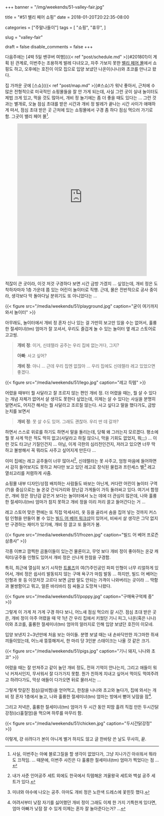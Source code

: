 +++
banner = "/img/weekends/51-valley-fair.jpg"

title = "#51 밸리 페어 쇼핑"
date = 2018-01-20T20:22:35-08:00

categories = ["주말나들이"]
tags = [
    "쇼핑",
    "휴무",
]

slug = "valley-fair"

draft = false
disable_comments = false
+++

다음주에는 [4박 5일 밴쿠버 여행]({{< ref "post/schedule.md" >}}#201801)이 계획
된 관계로, 이번주는 조용하게 발레 다녀오고, 자주 가보지 못한 [밸리 페어
몰](https://www.westfield.com/valleyfair)에서 쇼핑도 하고, 오후에는 호진이 이모
집으로 입양 보냈던 나온이(나나)와 초코를 만나고 왔다.

<!--more-->

집 가까운 곳에 [스쇼]({{< ref "post/map.md" >}}#스쇼)가 워낙 좋아서, 근처에
수 많은 전형적으로 미국적인 쇼핑몰들을 잘 안 가게 되는데, 사실 그런 곳이 실내
놀이터도 제법 크게 있고, 먹을 것도 많아서, 개비 정 놀기에는 좀 더 좋을 때도
있다는 … 그런 것과는 별개로, 오늘 점심 초대를 받은 시간과 개비 정 발레가 끝나는
시간 사이가 애매하게 떠서, 점심 초대 받은 곳 근처에 있는 쇼핑몰에서 구경
좀 하다 점심 먹으러 가기로 함. 그곳이 밸리 페어 몰[^copy].

[^copy]: 사실, 이번주는 아예 블로그질을 할 생각이 없었다가, 그냥 지나가긴 아쉬워서 뭐라도 끄적임. … 때문에, 이번주 사진은 다 훌륭한 절세미녀(tm) 엄마가 찍었다는 점 … 

<figure>
<iframe src="https://www.google.com/maps/embed?pb=!1m18!1m12!1m3!1d3172.73611699241!2d-121.94789278432486!3d37.325077945676256!2m3!1f0!2f0!3f0!3m2!1i1024!2i768!4f13.1!3m3!1m2!1s0x808fcb1f954cec81%3A0x2b830ee9c612fc4a!2sWestfield+Valley+Fair!5e0!3m2!1sen!2sus!4v1516595173987"
width="100%" height="500" frameborder="0" style="border:0" allowfullscreen></iframe>
</figure>

적잖이 큰 곳이라, 이것 저것 구경하다 보면 시간 금방 가겠지 … 싶었는데, 개비
정은 도착하자마자 1층 가운데 쯤 있는 어린이 놀이터로 직행. 
근데, 몰은 전반적으로 공사 중이라, 생각보다 막 돌아다닐 분위기도 또 아니었다는
… 

{{< figure
  src="/media/weekends/51/playground.jpg"
  caption="굳이 여기까지 와서 놀이터" >}}

아무래도, 놀이터에서 개비 정 혼자 신나 있는 걸 가만히 보고만 있을 수는 없어서, 
훌륭한 절세미녀(tm) 엄마가 잘 꼬셔서, 우리도 즐겁게 놀 수 있는 놀이터 옆 레고
스토어로 고고씽.

> **개비 정**: 이거, 신데렐라 공주는 우리 집에 없는거다, 그지?
>
> **아빠**: 사고 싶어?
>
> **개비 정**: 아니 … 근데 우리 집엔 없잖아 … 우리 집에도 신데렐라 
> 레고 있었으면 좋겠다.

{{< figure
  src="/media/weekends/51/lego.jpg"
  caption="레고 득템" >}}

어렸을 때부터 뭘 사달라고 잘 조르지 않는 편인 개비 정. 더 어렸을 때는,
뭘 살 수 있다는 개념 자체가 없어서 살 생각도 못한다 싶었는데, 이제는
살 수 있다는 사실을 분명히 알면서도, 어지간 해서는 뭘 사달라고 조르질 않는다.
사고 싶다고 말을 했다가도, 금방 눈치를 보면서 

> **개비 정**: 못 살 수도 있어. 그래도 괜찮아. 우리 딴 데 갈까?

하면서 스스로 위로를 하기도 하면서 말을 돌리는데, 당췌 왜 그러는지 모르겠다.
평소에 뭘 못 사게 막은 적도 딱히 없고(사달라고 하질 않으니, 막을 기회도
없었지, 뭐;;;) … 이런 것도 타고난 기질인건지 … 
아님, 이게 극한의 심리전인건지, 저러고 있으면 너무 딱하고 불쌍해서 꼭 뭐라도 
사주고 싶어지게 만든다 … 

이미 집에는 레고 공주들이 너무 많아서[^1], 신데렐라는 못 사주고, 엄청 마음에
들어하면서 감히 들어보지도 못하고 쳐다만 보고 있던 레고로 장식된 물컵과
프린세스 벨[^2] 레고 열쇠고리를 저렴하게 사줌.

[^1]: 내가 사준 인어공주 세트 외에도 한국에서 득템해온 겨울왕국 세트와 백설 공주 세트가 있다.
[^2]: 미녀와 야수에 나오는 공주. 아마도 개비 정은 노란색 드레스에 꽃힌듯 했다.

쇼핑몰 내부 디자인/상점 배치하는 사람들도 바보는 아닌게, 커다란 어린이 놀이터
구역(?)을 중심으로는 늘 온갖 간식거리와 장난감 가게들이 가득 둘러싸고 있다.
여기서 함정은, 개비 정은 장난감 같은거 보다는 놀이터에서 노는 데에 더 관심이
많은데, 나와 훌륭한 절세미녀(tm) 엄마가 참지 못하고 개비 정을 이리 저리 끌고
들어간다는 거 …

레고 스토어 맞은 편에는 또 직접 악세사리, 옷 등을 골라서 솜을 집어 넣는
것까지 커스텀 인형을 만들어 볼 수 있는 [빌드 어 베어
워크샵](https://www.buildabear.com/)이 있어서, 비싸서 살 생각은 그닥 없지만
구경하는 재미가 있기에,  개비 정 끌고 또 들어가 봄.

{{< figure
  src="/media/weekends/51/frozen.jpg"
  caption="빌드 어 베어 프로즌 삼총사" >}}

각종 이쁘고 깜찍한 곰돌이들이 있는건 물론이고, 무엇 보다 개비 정이 좋아하는
온갖 캐릭터/공주들 인형도 있어서 개비 정은 신나게 한참을 구경함.

특히, 최근에 열심히 보기 시작한 [트롤즈](http://www.dreamworks.com/trolls/)의
여(?)주인공인 파피 인형이 너무 리얼하게 있어서, 개비 정은 쉽사리 발동되지 않는
구매 욕구가 마침 발동 … 하지만, 빌드 어 베어는 인형과 옷 등 이것저것 고르다
보면 금방 말도 안되는 가격이 나와버리는 곳이라 … 딱함과 불쌍함이고 뭐고, 얼른
바리바리 짐 싸들고 도망쳐 나왔다.

{{< figure
  src="/media/weekends/51/poppy.jpg"
  caption="구매욕구억제 중" >}}

그렇게 이 가게 저 가게 구경 하다 보니, 어느새 점심 먹으러 갈 시간. 점심 초대
받은 곳은, 개비 정이 아주 어렸을 때 약 1년 간 우리 집에서 키웠던 기니 피그,
나온(혹은 나나)이와 초코를, 훌륭한 절세미녀(tm) 엄마의 알러지로 인해 입양 보냈던
호진이 이모네.

입양 보낸지 2~3년만에 처음 보는 아이들. 분명 보낼 때는 내 손바닥만한 자그마한
쥐새끼들이었는데, 어느새 뚱뚱해져서, 한 마리 당 3인분 스태이크는 나올 것 같은
크기. 

{{< figure
  src="/media/weekends/51/pigs.jpg"
  caption="기니 돼지, 나나와 초코" >}}

어렸을 때는 잘 만져주고 같이 놀던 개비 정도, 전혀 기억이 안나는지, 그리고
애들이 워낙 커져서인지, 무서워서 잘 다가가지 못함. 뭔가 친하게 지내고 싶어서
먹이도 먹여주려고 하려다가도, 막상 애들이 다가오면 뒤로 물러서는 … 

그렇게 맛갈진 점심(갈비찜)을 얻어먹고, 한참을 나나와 초고와 놀다가, 집에 와서는
개비 정 혼자 1층에서 놀고, 나와 훌륭한 절세미녀(tm) 엄마는 방에서 뻗어 낮잠을
잠[^3].

[^3]: 어려서부터 낮잠 자기를 싫어했던 개비 정이 그래도 이제 한 가지 기특한게 있다면, 엄마 아빠가 낮잠 잘 수 있게 이제는 혼자 잘 놀아준다는거? … 

그리고 저녁은, 훌륭한 절세미녀(tm) 엄마가 두 시간 동안 피땀 흘려 직접 만든
두시간닭강정((c)훌절엄)을 먹으며 하루를 마무리 함.

{{< figure
  src="/media/weekends/51/chicken.jpg"
  caption="두시간닭강정" >}}


이렇게, 걍 쉬려다가 본이 아니게 별거 하지도 않고 글 한바탕 쓴 날도 무사히, 끝.

